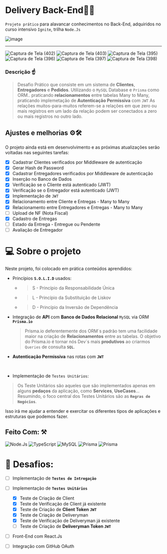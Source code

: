 # Delivery Back-End🥙💨
`Projeto prático` para alavancar conhecimentos no Back-End, adquiridos no curso intensivo `Ignite`, trilha `Node.Js`

![image](https://user-images.githubusercontent.com/77081114/168168815-c9362e67-f907-4f29-af7e-4b3887806bfc.png)
<hr>

![Captura de Tela (402)](https://user-images.githubusercontent.com/77081114/170145658-1d9a8b2f-5c69-404c-a95c-4f7b6ab12ab1.png)
![Captura de Tela (403)](https://user-images.githubusercontent.com/77081114/170145661-ac25fc70-1c5e-434b-8802-b52c2cd7cbf5.png)
![Captura de Tela (395)](https://user-images.githubusercontent.com/77081114/169154546-c70def4e-6ede-49f1-8672-4ed2c206232c.png)
![Captura de Tela (396)](https://user-images.githubusercontent.com/77081114/169154553-1dc0022b-1ebc-4184-9102-7f203d7f9258.png)
![Captura de Tela (397)](https://user-images.githubusercontent.com/77081114/169154555-279b005a-8a66-4ec4-95c7-11bbad10b309.png)
![Captura de Tela (398)](https://user-images.githubusercontent.com/77081114/169154556-e1b5b52a-415b-4def-9a60-082f1f2f2a05.png)

### Descrição ☝
> Desafio Prático
> que consiste em um sistema de **Clientes**, **Entregadores** e **Pedidos**. Utilizando o `MySQL` Database  e  `Prisma` como ORM..
> praticando **relacionamentos** entre tabelas Many to Many, praticando implemetação de **Autenticação Permissiva** com `JWT`
> As relações muitos-para-muitos referem-se a relações em que zero ou mais registros em um lado da relação podem ser conectados a zero ou mais registros no outro lado.


## Ajustes e melhorias ⚙🛠

O projeto ainda está em desenvolvimento e as próximas atualizações serão voltadas nas seguintes tarefas:

- [x] Cadastrar Clientes verificados por Middleware de autenticação
- [x] Gerar Hash de Password
- [x] Cadastrar Entregadores verificados por Middleware de autenticação
- [x] Inserção no Banco de Dados
- [x] Verificação se o Cliente está autenticado (JWT)
- [x] Verificação se o Entregador está autenticado (JWT)
- [x] Implementação de `JWT`
- [x] Relacionamento entre Cliente e Entregas - Many to Many
- [x] Relacionamento entre Entregadores e Entregas - Many to Many
- [ ] Upload de NF (Nota Fiscal)
- [x] Cadastro de Entregas
- [ ] Estado da Entrega - Entregue ou Pendente
- [ ] Avaliação de Entregador

# 💻 Sobre o projeto

Neste projeto, foi colocado em prática conteúdos aprendidos:

- Princípios **`S.O.L.I.D`** usados:

  -   > S - Princípio da Responsabilidade Única
  -   > L - Princípio da Substituição de Liskov
  -   > D - Princípio da Inversão de Dependência
 
- Integração de **API** com **Banco de Dados Relacional** `MySQL` via ORM **`Prisma.io`**
  > Prisma.io deferentemente dos ORM´s padrão tem uma facilidade maior na criação de **Relacionamentos** entre as tabelas. O objetivo do Prisma.io é tornar nós Dev´s mais **produtivos** ao criarmos `Queries` de consulta **`SQL`**.
- **Autenticação Permissiva** nas rotas com **`JWT`**
<br>

- Implementação de `Testes Unitários`: 
 > Os Teste Unitários são aqueles que são implementados apenas em alguns **pedaços** da aplicação, como **Services**, **UseCases**...
 > Resumindo, o foco central dos Testes Unitários são as **`Regras de Negócios`**.


Isso irá me ajudar a entender e exercitar os diferentes tipos de aplicações e estruturas que podemos fazer.

## Feito Com: ⚒
![Node.Js](https://img.shields.io/badge/Node.js-52b788?style=for-the-badge&logo=node.js&logoColor=white)
![TypeScript](https://img.shields.io/badge/TypeScript-00b4d8?style=for-the-badge&logo=typescript&logoColor=white)
![MySQL](https://img.shields.io/badge/MySQL-316192?style=for-the-badge&logo=mysql&logoColor=white)
![Prisma](https://img.shields.io/badge/Prisma-0a9396?style=for-the-badge&logo=prisma&logoColor=white)
![Prisma](https://img.shields.io/badge/Jest-ef5e1b?style=for-the-badge&logo=jest&logoColor=white)

# 👑 Desafios:
- [ ] Implementação de **`Testes de Intregação`**
- [ ] Implementação de **`Testes Unitários`**
  - [x] Teste de Criação de Client 
  - [x] Teste de Verificação de Client já existente
  - [x] Teste de Criação de **Client Token `JWT`**
  - [x] Teste de Criação de Deliveryman
  - [x] Teste de Verificação de Deliveryman já existente
  - [ ] Teste de Criação de **Deliveryman Token `JWT`**
- [ ] Front-End com React.Js
- [ ] Integração com GitHub OAuth




